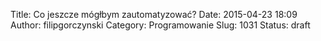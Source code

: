Title: Co jeszcze mógłbym zautomatyzować?
Date: 2015-04-23 18:09
Author: filipgorczynski
Category: Programowanie
Slug: 1031
Status: draft


